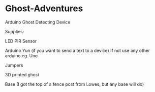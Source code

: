 Ghost-Adventures
================

Arduino Ghost Detecting Device


Supplies:

LED
PIR Sensor

Arduino Yun (if you want to send a text to a device) If not use any other arduino eg. Uno

Jumpers

3D printed ghost

Base (I got the top of a fence post from Lowes, but any base will do) 
